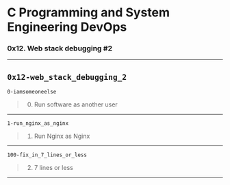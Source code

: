 # C Programming and System Engineering DevOps
### 0x12. Web stack debugging #2
---
`0x12-web_stack_debugging_2`
---
`0-iamsomeoneelse`
> 0. Run software as another user
---
`1-run_nginx_as_nginx`
> 1. Run Nginx as Nginx
---
`100-fix_in_7_lines_or_less`
> 2. 7 lines or less
---
